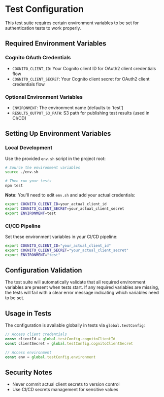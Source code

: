 # Test Configuration

This test suite requires certain environment variables to be set for authentication tests to work properly.

## Required Environment Variables

### Cognito OAuth Credentials

- `COGNITO_CLIENT_ID`: Your Cognito client ID for OAuth2 client credentials flow
- `COGNITO_CLIENT_SECRET`: Your Cognito client secret for OAuth2 client credentials flow

### Optional Environment Variables

- `ENVIRONMENT`: The environment name (defaults to 'test')
- `RESULTS_OUTPUT_S3_PATH`: S3 path for publishing test results (used in CI/CD)

## Setting Up Environment Variables

### Local Development

Use the provided `env.sh` script in the project root:

```bash
# Source the environment variables
source ./env.sh

# Then run your tests
npm test
```

**Note:** You'll need to edit `env.sh` and add your actual credentials:

```bash
export COGNITO_CLIENT_ID=your_actual_client_id
export COGNITO_CLIENT_SECRET=your_actual_client_secret
export ENVIRONMENT=test
```

### CI/CD Pipeline

Set these environment variables in your CI/CD pipeline:

```bash
export COGNITO_CLIENT_ID="your_actual_client_id"
export COGNITO_CLIENT_SECRET="your_actual_client_secret"
export ENVIRONMENT="test"
```

## Configuration Validation

The test suite will automatically validate that all required environment variables are present when tests start. If any required variables are missing, the tests will fail with a clear error message indicating which variables need to be set.

## Usage in Tests

The configuration is available globally in tests via `global.testConfig`:

```javascript
// Access client credentials
const clientId = global.testConfig.cognitoClientId
const clientSecret = global.testConfig.cognitoClientSecret

// Access environment
const env = global.testConfig.environment
```

## Security Notes

- Never commit actual client secrets to version control
- Use CI/CD secrets management for sensitive values
